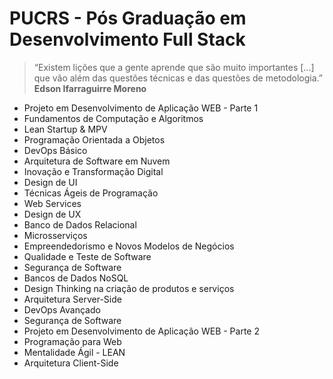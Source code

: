 # PUCRS - Pós Graduação em Desenvolvimento Full Stack

> “Existem lições que a gente aprende que são muito importantes [...]  
> que vão além das questões técnicas e das questões de metodologia.”  
> **Edson Ifarraguirre Moreno**

- Projeto em Desenvolvimento de Aplicação WEB - Parte 1
- Fundamentos de Computação e Algoritmos
- Lean Startup & MPV
- Programação Orientada a Objetos
- DevOps Básico
- Arquitetura de Software em Nuvem
- Inovação e Transformação Digital
- Design de UI
- Técnicas Ágeis de Programação
- Web Services
- Design de UX
- Banco de Dados Relacional
- Microsserviços
- Empreendedorismo e Novos Modelos de Negócios
- Qualidade e Teste de Software
- Segurança de Software
- Bancos de Dados NoSQL
- Design Thinking na criação de produtos e serviços
- Arquitetura Server-Side
- DevOps Avançado
- Segurança de Software
- Projeto em Desenvolvimento de Aplicação WEB - Parte 2
- Programação para Web
- Mentalidade Ágil - LEAN
- Arquitetura Client-Side
